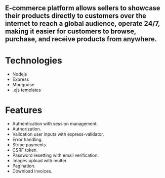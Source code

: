 ## E-commerce platform allows sellers to showcase their products directly to customers over the internet to reach a global audience, operate 24/7, making it easier for customers to browse, purchase, and receive products from anywhere.

# Technologies
- Nodejs
- Express
- Mongoose
- .ejs templates


# Features
- Authentication with session management.
- Authorization.
- Validation user inputs with express-validator.
- Error handling.
- Stripe payments.
- CSRF token.
- Password resetting with email verification.
- Images upload with multer.
- Pagination.
- Download invoices.
